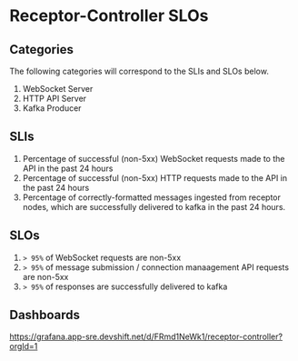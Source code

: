 # Receptor-Controller SLOs

## Categories
The following categories will correspond to the SLIs and SLOs below.

1. WebSocket Server
1. HTTP API Server
1. Kafka Producer

## SLIs
1. Percentage of successful (non-5xx) WebSocket requests made to the API in the past 24 hours
1. Percentage of successful (non-5xx) HTTP requests made to the API in the past 24 hours
1. Percentage of correctly-formatted messages ingested from receptor nodes, which are successfully delivered to kafka in the past 24 hours.

## SLOs

1. `> 95%` of WebSocket requests are non-5xx
1. `> 95%` of message submission / connection manaagement API requests are non-5xx
1. `> 95%` of responses are successfully delivered to kafka

## Dashboards

https://grafana.app-sre.devshift.net/d/FRmd1NeWk1/receptor-controller?orgId=1
